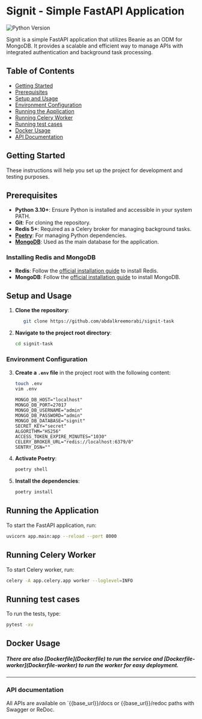 # Signit - Simple FastAPI Application

![Python Version](https://img.shields.io/badge/python-3.10%2B-blue)

Signit is a simple FastAPI application that utilizes Beanie as an ODM for MongoDB. It provides a scalable and efficient way to manage APIs with integrated authentication and background task processing.

## Table of Contents

- [Getting Started](#getting-started)
- [Prerequisites](#prerequisites)
- [Setup and Usage](#setup-and-usage)
- [Environment Configuration](#environment-configuration)
- [Running the Application](#running-the-application)
- [Running Celery Worker](#running-celery-worker)
- [Running test cases](#running-test-cases)
- [Docker Usage](#docker-usage)
- [API Documentation](#api-documentation)

## Getting Started

These instructions will help you set up the project for development and testing purposes.

## Prerequisites

- **Python 3.10+**: Ensure Python is installed and accessible in your system PATH.
- **Git**: For cloning the repository.
- **Redis 5+**: Required as a Celery broker for managing background tasks.
- **[Poetry](https://python-poetry.org/)**: For managing Python dependencies.
- **[MongoDB](https://www.mongodb.com/docs/manual/introduction/)**: Used as the main database for the application.

### Installing Redis and MongoDB

- **Redis**: Follow the [official installation guide](https://redis.io/download) to install Redis.
- **MongoDB**: Follow the [official installation guide](https://www.mongodb.com/docs/manual/installation/) to install MongoDB.

## Setup and Usage

1. **Clone the repository**:

    ```bash
       git clone https://github.com/abdalkreemorabi/signit-task
    ```

2. **Navigate to the project root directory**:

    ```bash
    cd signit-task
    ```

### Environment Configuration

3. **Create a `.env` file** in the project root with the following content:

    ```bash
    touch .env
    vim .env
    ```

    ```env
    MONGO_DB_HOST="localhost"
    MONGO_DB_PORT=27017
    MONGO_DB_USERNAME="admin"
    MONGO_DB_PASSWORD="admin"
    MONGO_DB_DATABASE="signit"
    SECRET_KEY="secret"
    ALGORITHM="HS256"
    ACCESS_TOKEN_EXPIRE_MINUTES="1030"
    CELERY_BROKER_URL="redis://localhost:6379/0"
    SENTRY_DSN=""
    ```

4. **Activate Poetry**:

    ```bash
    poetry shell
    ```

5. **Install the dependencies**:

    ```bash
    poetry install
    ```

## Running the Application

To start the FastAPI application, run:

```bash
uvicorn app.main:app --reload --port 8000
```
## Running Celery Worker

To start Celery worker, run:

```bash
celery -A app.celery.app worker --loglevel=INFO
```

## Running test cases

To run the tests, type:

```bash
pytest -xv
```

## Docker Usage

<h5>There are also [Dockerfile](Dockerfile)
to run the service and [Dockerfile-worker](Dockerfile-worker) to run the worker
for easy deployment.</h5>

---
### API documentation

All APIs are available on `{{base_url}}/docs or
{{base_url}}/redoc paths with Swagger or ReDoc.
